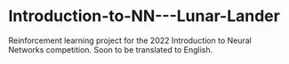 # Introduction-to-NN---Lunar-Lander
Reinforcement learning project for the 2022 Introduction to Neural Networks competition. Soon to be translated to English.
